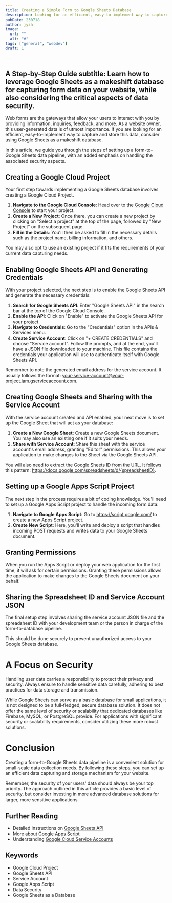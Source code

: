 ```yaml
---
title: Creating a Simple Form to Google Sheets Database
description: Looking for an efficient, easy-to-implement way to capture and store this data, consider using Google Sheets as a makeshift database.
pubDate: 230718 
author: jyzh 
image:
  url: ""
  alt: "#"
tags: ["general", "webdev"]
draft: 1

---
```


## A Step-by-Step Guide subtitle: Learn how to leverage Google Sheets as a makeshift database for capturing form data on your website, while also considering the critical aspects of data security.

Web forms are the gateways that allow your users to interact with you by providing information, inquiries, feedback, and more. As a website owner, this user-generated data is of utmost importance. If you are looking for an efficient, easy-to-implement way to capture and store this data, consider using Google Sheets as a makeshift database.

In this article, we guide you through the steps of setting up a form-to-Google Sheets data pipeline, with an added emphasis on handling the associated security aspects.

## Creating a Google Cloud Project

Your first step towards implementing a Google Sheets database involves creating a Google Cloud Project.

1.  **Navigate to the Google Cloud Console**: Head over to the <a href="https://console.cloud.google.com/" target="_blank">Google Cloud Console</a> to start your project.
2.  **Create a New Project**: Once there, you can create a new project by clicking on "Select a project" at the top of the page, followed by "New Project" on the subsequent page.
3.  **Fill in the Details**: You'll then be asked to fill in the necessary details such as the project name, billing information, and others.

You may also opt to use an existing project if it fits the requirements of your current data capturing needs.

## Enabling Google Sheets API and Generating Credentials

With your project selected, the next step is to enable the Google Sheets API and generate the necessary credentials:

1.  **Search for Google Sheets API**: Enter "Google Sheets API" in the search bar at the top of the Google Cloud Console.
2.  **Enable the API**: Click on "Enable" to activate the Google Sheets API for your project.
3.  **Navigate to Credentials**: Go to the "Credentials" option in the APIs & Services menu.
4.  **Create Service Account**: Click on "+ CREATE CREDENTIALS" and choose "Service account". Follow the prompts, and at the end, you'll have a JSON file downloaded to your machine. This file contains the credentials your application will use to authenticate itself with Google Sheets API.

Remember to note the generated email address for the service account. It usually follows the format: <ins>your-service-account@your-project.iam.gserviceaccount.com</ins>.

## Creating Google Sheets and Sharing with the Service Account

With the service account created and API enabled, your next move is to set up the Google Sheet that will act as your database:

1.  **Create a New Google Sheet**: Create a new Google Sheets document. You may also use an existing one if it suits your needs.
2.  **Share with Service Account**: Share this sheet with the service account's email address, granting "Editor" permissions. This allows your application to make changes to the Sheet via the Google Sheets API.

You will also need to extract the Google Sheets ID from the URL. It follows this pattern: <ins>https://docs.google.com/spreadsheets/d/{spreadsheetID}</ins>.

## Setting up a Google Apps Script Project

The next step in the process requires a bit of coding knowledge. You'll need to set up a Google Apps Script project to handle the incoming form data:

1.  **Navigate to Google Apps Script**: Go to <ins>https://script.google.com/</ins> to create a new Apps Script project.
2.  **Create New Script**: Here, you'll write and deploy a script that handles incoming POST requests and writes data to your Google Sheets document.

## Granting Permissions

When you run the Apps Script or deploy your web application for the first time, it will ask for certain permissions. Granting these permissions allows the application to make changes to the Google Sheets document on your behalf.

## Sharing the Spreadsheet ID and Service Account JSON

The final setup step involves sharing the service account JSON file and the spreadsheet ID with your development team or the person in charge of the form-to-database pipeline.

This should be done securely to prevent unauthorized access to your Google Sheets database.

# A Focus on Security

Handling user data carries a responsibility to protect their privacy and security. Always ensure to handle sensitive data carefully, adhering to best practices for data storage and transmission.

While Google Sheets can serve as a basic database for small applications, it is not designed to be a full-fledged, secure database solution. It does not offer the same level of security or scalability that dedicated databases like Firebase, MySQL, or PostgreSQL provide. For applications with significant security or scalability requirements, consider utilizing these more robust solutions.

# Conclusion

Creating a form-to-Google Sheets data pipeline is a convenient solution for small-scale data collection needs. By following these steps, you can set up an efficient data capturing and storage mechanism for your website.

Remember, the security of your users' data should always be your top priority. The approach outlined in this article provides a basic level of security, but consider investing in more advanced database solutions for larger, more sensitive applications.

## Further Reading

- Detailed instructions on <ins>Google Sheets API</ins>
- More about <ins>Google Apps Script</ins>
- Understanding <ins>Google Cloud Service Accounts</ins>

## Keywords

- Google Cloud Project
- Google Sheets API
- Service Account
- Google Apps Script
- Data Security
- Google Sheets as a Database